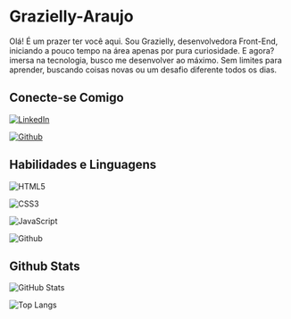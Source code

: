 
# Grazielly-Araujo

Olá! É um prazer ter você aqui. Sou Grazielly, desenvolvedora Front-End, iniciando a pouco tempo na área apenas por pura curiosidade. E agora? imersa na tecnologia, busco me desenvolver ao máximo. Sem limites para aprender, buscando coisas novas ou um desafio diferente todos os dias. 


## Conecte-se Comigo
[![LinkedIn](https://img.shields.io/badge/LinkedIn-000?style=for-the-badge&logo=linkedin&logoColor=0E76A8)](https://www.linkedin.com/in/grazielly-galv%C3%A3o-ara%C3%BAjo-b21977208/)


[![Github](https://img.shields.io/badge/Github-000?style=for-the-badge&logo=GIthub)](https://github.com/Grazielly-Araujo)


## Habilidades e Linguagens
![HTML5](https://img.shields.io/badge/HTML5-000?style=for-the-badge&logo=html5)

![CSS3](https://img.shields.io/badge/CSS3-000?style=for-the-badge&logo=css3&logoColor=264CE4)

![JavaScript](https://img.shields.io/badge/JavaScript-000?style=for-the-badge&logo=javascript)

![Github](https://img.shields.io/badge/Git-000?style=for-the-badge&logo=Git)

## Github Stats

![GitHub Stats](https://github-readme-stats.vercel.app/api?username=Grazielly-Araujo&theme=transparent&bg_color=000&border_color=30A3DC&show_icons=true&icon_color=30A3DC&title_color=E94D5F&text_color=FFF)

![Top Langs](https://github-readme-stats-git-masterrstaa-rickstaa.vercel.app/api/top-langs/?username=Grazielly-Araujo&layout=compact&bg_color=000&border_color=30A3DC&title_color=E94D5F&text_color=FFF)
